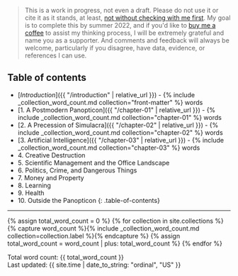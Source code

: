 ---
---
> This is a work in progress, not even a draft. Please do not use it or cite it
> as it stands, at least, 
> [not without checking with me first](mailto:morungos@gmail.com). My goal is to 
> complete this by summer 2022, and if you'd like to 
> [buy me a coffee](https://www.buymeacoffee.com/morungos) to assist
> my thinking process, I will be extremely grateful and name you as a supporter. 
> And comments and feedback
> will always be welcome, particularly if you disagree, have data, evidence,
> or references I can use.

## Table of contents

- [*Introduction*]({{ "/introduction" | relative_url }}) - {% include _collection_word_count.md collection="front-matter" %} words
- [1\. A Postmodern Panopticon]({{ "/chapter-01" | relative_url }}) - {% include _collection_word_count.md collection="chapter-01" %} words
- [2\. A Precession of Simulacra]({{ "/chapter-02" | relative_url }}) - {% include _collection_word_count.md collection="chapter-02" %} words
- [3\. Artificial Intelligence]({{ "/chapter-03" | relative_url }}) - {% include _collection_word_count.md collection="chapter-03" %} words
- 4\. Creative Destruction
- 5\. Scientific Management and the Office Landscape
- 6\. Politics, Crime, and Dangerous Things
- 7\. Money and Property
- 8\. Learning
- 9\. Health
- 10\. Outside the Panopticon
{: .table-of-contents}

* * *

{% assign total_word_count = 0 %}
{% for collection in site.collections %}
{% capture word_count %}{% include _collection_word_count.md collection=collection.label %}{% endcapture %}
{% assign total_word_count = word_count | plus: total_word_count %}
{% endfor %}

Total word count: {{ total_word_count }}  
Last updated: {{ site.time | date_to_string: "ordinal", "US" }}
